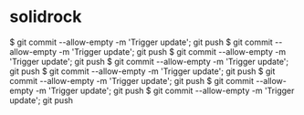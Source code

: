 # solidrock
$ git commit --allow-empty -m 'Trigger update'; git push
$ git commit --allow-empty -m 'Trigger update'; git push
$ git commit --allow-empty -m 'Trigger update'; git push
$ git commit --allow-empty -m 'Trigger update'; git push
$ git commit --allow-empty -m 'Trigger update'; git push
$ git commit --allow-empty -m 'Trigger update'; git push
$ git commit --allow-empty -m 'Trigger update'; git push
$ git commit --allow-empty -m 'Trigger update'; git push
